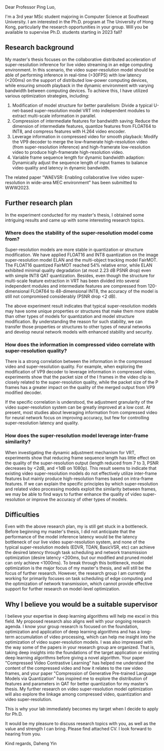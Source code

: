 Dear Professor Ping Luo,

I'm a 3rd year MSc student majoring in Computer Science at Southeast University. I am interested in the Ph.D. program at The University of Hong Kong, particularly the research opportunities in your group. Will you be available to supervise Ph.D. students starting in 2023 fall?

## Research background

My master's thesis focuses on the collaborative distributed acceleration of super-resolution inference for live video streaming in an edge computing environment. In this scenario, the video super-resolution model should be able of performing inference in real-time (>30FPS) with low latency (<200ms) on the support of distributed low-power computing devices, while ensuring smooth playback in the dynamic environment with varying bandwidth between computing devices. To achieve this, I have utilized various optimization strategies, including:
1. Modification of model structure for better parallelism: Divide a typical U-net-based super-resolution model VRT into independent modules to extract multi-scale information in parallel.
2. Compression of intermediate features for bandwidth saving: Reduce the dimension of intermediate features, quantize features from FLOAT64 to INT8, and compress features with H.264 video encoder.
3. Leverage information in compressed video for smooth playback: Modify the VP9 decoder to merge the low-framerate high-resolution video (from super-resolution inference) and high-framerate low-resolution video to produce high-framerate high-resolution video.
4. Variable frame sequence length for dynamic bandwidth adaption: Dynamically adjust the sequence length of input frames to balance video quality and latency in dynamic bandwidth.

The related paper "WAEVSR: Enabling collaborative live video super-resolution in wide-area MEC environment" has been submitted to WWW2023.

## Further research plan

In the experiment conducted for my master's thesis, I obtained some intriguing results and came up with some interesting research topics.

### Where does the stability of the super-resolution model come from?

Super-resolution models are more stable in quantization or structure modification. We have applied FLOAT16 and INT8 quantization on the image super-resolution model ELAN and the multi-object tracking model FairMOT. The FLOAT16 quantized FairMOT reached 54% relative error, while ELAN exhibited minimal quality degradation (at most 2.23 dB PSNR drop) even with simple INT8 QAT quantization. Besides, even though the structure for multi-scale feature extraction in VRT has been divided into several independent modules and intermediate features are compressed from 120-dimensional FLOAT64 to 48-dimensional INT8, the accuracy of the model is still not compromised considerably (PSNR drop <2 dB).

The above experiment result indicates that typical super-resolution models may have some unique properties or structures that make them more stable than other types of models for quantization and model structure modification. By understanding the reason for such stability, we can transfer those properties or structures to other types of neural networks and develop neural network models with enhanced stability and security.

### How does the information in compressed video correlate with super-resolution quality?

There is a strong correlation between the information in the compressed video and super-resolution quality. For example, when exploring the modification of VP9 decoder to leverage information in compressed video, experiments show that the packet size of the I frames in the video clip is closely related to the super-resolution quality, while the packet size of the P frames has a greater impact on the quality of the merged output from VP9 modified decoder.

If the specific correlation is understood, the adjustment granularity of the video super-resolution system can be greatly improved at a low cost. At present, most studies about leveraging information from compressed video for neural network focus on improving accuracy, but few for controlling super-resolution latency and quality.

### How does the super-resolution model leverage inter-frame similarity?

When investigating the dynamic adjustment mechanism for VRT, experiments show that reducing frame sequence length has little effect on the quality of the super-resolution output (length reduced from 7 to 3, PSNR decreases by <2dB, and <1dB on 1080p). This result seems to indicate that existing video super-resolution models do not effectively utilize inter-frame features but mainly produce high-resolution frames based on intra-frame features. If we can explain the specific principles by which super-resolution and related video processing models exploit the similarity between frames, we may be able to find ways to further enhance the quality of video super-resolution or improve the accuracy of other types of models.

## Difficulties

Even with the above research plan, my is still get stuck in a bottleneck. Before beginning my master's thesis, I did not anticipate that the performance of the model inference latency would be the latency bottleneck of our live video super-resolution system, and none of the typical super-resolution models (EDVR, TDAN, BasicVSR, etc) can achieve the desired latency through task scheduling and network transmission optimization (desire latency <200ms, but our modified and pruned model can only achieve <1000ms). To break through this bottleneck, model optimization is the major focus of my master's thesis, and will still be the focus of further research. However, the research group I am currently working for primarily focuses on task scheduling of edge computing and the optimization of network transmission, which cannot provide effective support for further research on model-level optimization.

## Why I believe you would be a suitable supervisor

I believe your expertise in deep learning algorithms will help me excel in this field. My proposed research also aligns well with your ongoing research agenda. I know your group research is focused on the foundation, optimization and application of deep learning algorithms and has a long-term accumulation of video processing, which can help me insight into the optimization of video super-resolution models. I was also impressed with the way some of the papers in your research group are organized. That is, taking deep insights into the foundations of the target application or existing deep learning algorithms before giving a novel algorithm. Your paper "Compressed Video Contrastive Learning" has helped me understand the content of the compressed video and how it relates to the raw video frames, and your paper "Compression of Generative Pre-trained Language Models via Quantization" has inspired me to explore the distribution of features and parameters in QAT for better quantization for my master's thesis. My further research on video super-resolution model optimization will also explore the linkage among compressed video, quantization and video super-resolution.

This is why your lab immediately becomes my target when I decide to apply for Ph.D.

It would be my pleasure to discuss research topics with you, as well as the value and strength I can bring.
Please find attached CV. I look forward to hearing from you.

Kind regards,
Daheng Yin